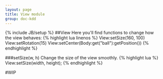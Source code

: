 ```yaml
---
layout: page
title: View module
group: doc-kdd
---
```

{% include JB/setup %}
##View
Here you'll find functions to change how the view behaves:
{% highlight lua linenos %}
View:setSize(160, 100)
View:setRotation(15)
View:setCenter(Body:get("ball"):getPosition())
{% endhighlight %}

###setSize(w, h)
Change the size of the view smoothly.
{% highlight lua %}
View:setSize(width, height);
{% endhighlight %}

#WIP

